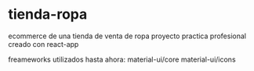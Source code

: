 # tienda-ropa
ecommerce de una tienda de venta de ropa proyecto practica profesional creado con react-app

freameworks utilizados hasta ahora:
material-ui/core
material-ui/icons
